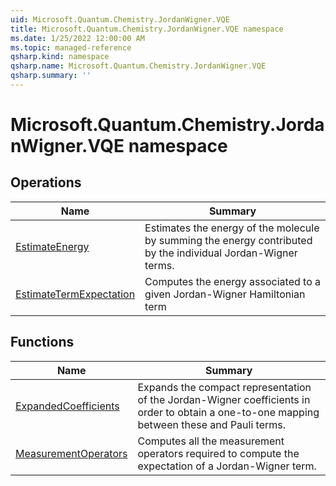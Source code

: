 ```yaml
---
uid: Microsoft.Quantum.Chemistry.JordanWigner.VQE
title: Microsoft.Quantum.Chemistry.JordanWigner.VQE namespace
ms.date: 1/25/2022 12:00:00 AM
ms.topic: managed-reference
qsharp.kind: namespace
qsharp.name: Microsoft.Quantum.Chemistry.JordanWigner.VQE
qsharp.summary: ''
---
```


# Microsoft.Quantum.Chemistry.JordanWigner.VQE namespace




<!-- summaries -->

## Operations

| Name | Summary |
|------|---------|
|[EstimateEnergy](xref:Microsoft.Quantum.Chemistry.JordanWigner.VQE.EstimateEnergy) |Estimates the energy of the molecule by summing the energy contributed by the individual Jordan-Wigner terms. |
|[EstimateTermExpectation](xref:Microsoft.Quantum.Chemistry.JordanWigner.VQE.EstimateTermExpectation) |Computes the energy associated to a given Jordan-Wigner Hamiltonian term |

## Functions

| Name | Summary |
|------|---------|
|[ExpandedCoefficients](xref:Microsoft.Quantum.Chemistry.JordanWigner.VQE.ExpandedCoefficients) |Expands the compact representation of the Jordan-Wigner coefficients in order to obtain a one-to-one mapping between these and Pauli terms. |
|[MeasurementOperators](xref:Microsoft.Quantum.Chemistry.JordanWigner.VQE.MeasurementOperators) |Computes all the measurement operators required to compute the expectation of a Jordan-Wigner term. |

<!-- /summaries -->
